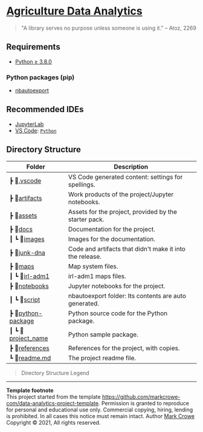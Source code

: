 # [Agriculture Data Analytics](https://github.com/markcrowe-com/data-analytics-project-template)


> "A library serves no purpose unless someone is using it." – Atoz, 2269  

## Requirements
- [Python &GreaterEqual; 3.8.0](https://www.python.org/downloads/)

### Python packages (pip)
- [nbautoexport](https://github.com/drivendataorg/nbautoexport)

## Recommended IDEs
- [JupyterLab](https://jupyter.org/install.html)
- [VS Code](https://code.visualstudio.com/): [`Python`](https://code.visualstudio.com/docs/languages/python)

## Directory Structure

Folder|Description
-|-
 ┣ 📂[.vscode](./.vscode/)                            | VS Code generated content: settings for spellings.
 ┣ 📂[artifacts](./artifacts/)                        | Work products of the project/Jupyter notebooks.
 ┣ 📂[assets](./assets/)                              | Assets for the project, provided by the starter pack.
 ┣ 📂[docs](./docs/)                                  | Documentation for the project.
 ┃ ┗ 📂[images](./docs/images/)                       | Images for the documentation.
 ┣ 📂[junk-dna](./junk-dna/)                          | Code and artifacts that didn't make it into the release.
 ┣ 📂[maps](./maps/)                                  | Map system files.
 ┃ ┗ 📂[irl-adm1](./maps/irl-adm1/)                   | irl-adm1 maps files.
 ┣ 📂[notebooks](./notebooks/)                        | Jupyter notebooks for the project.
 ┃ ┗ 📂[script](./notebooks/script/)                  | nbautoexport folder: Its contents are auto generated.
 ┣ 📂[python-package](./python-package/)              | Python source code for the Python package.
 ┃ ┗ 📂[project_name](./python-package/project_name/) | Python sample package.
 ┣ 📂[references](./references/)                      | References for the project, with copies.
 ┗ 📜[readme.md](readme.md)                           | The project readme file.

> Directory Structure Legend

---
**Template footnote**  
This project started from the template <https://github.com/markcrowe-com/data-analytics-project-template>. Permission is granted to reproduce for personal and educational use only. Commercial copying, hiring, lending is prohibited. In all cases this notice must remain intact. Author [Mark Crowe](https://github.com/markcrowe-com/) Copyright &copy; 2021, All rights reserved.